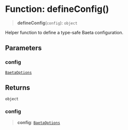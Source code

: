 # Function: defineConfig()

> **defineConfig**(`config`): `object`

Helper function to define a type-safe Baeta configuration.

## Parameters

### config

[`BaetaOptions`](../interfaces/BaetaOptions.md)

## Returns

`object`

### config

> **config**: [`BaetaOptions`](../interfaces/BaetaOptions.md)
